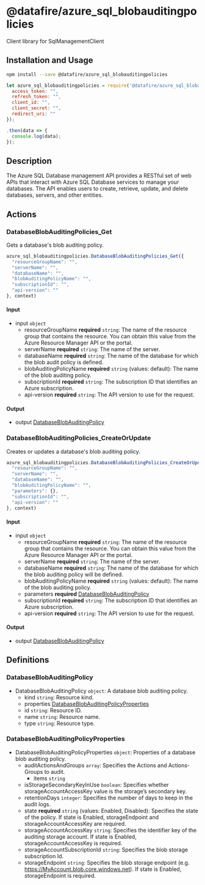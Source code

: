 # @datafire/azure_sql_blobauditingpolicies

Client library for SqlManagementClient

## Installation and Usage
```bash
npm install --save @datafire/azure_sql_blobauditingpolicies
```
```js
let azure_sql_blobauditingpolicies = require('@datafire/azure_sql_blobauditingpolicies').create({
  access_token: "",
  refresh_token: "",
  client_id: "",
  client_secret: "",
  redirect_uri: ""
});

.then(data => {
  console.log(data);
});
```

## Description

The Azure SQL Database management API provides a RESTful set of web APIs that interact with Azure SQL Database services to manage your databases. The API enables users to create, retrieve, update, and delete databases, servers, and other entities.

## Actions

### DatabaseBlobAuditingPolicies_Get
Gets a database's blob auditing policy.


```js
azure_sql_blobauditingpolicies.DatabaseBlobAuditingPolicies_Get({
  "resourceGroupName": "",
  "serverName": "",
  "databaseName": "",
  "blobAuditingPolicyName": "",
  "subscriptionId": "",
  "api-version": ""
}, context)
```

#### Input
* input `object`
  * resourceGroupName **required** `string`: The name of the resource group that contains the resource. You can obtain this value from the Azure Resource Manager API or the portal.
  * serverName **required** `string`: The name of the server.
  * databaseName **required** `string`: The name of the database for which the blob audit policy is defined.
  * blobAuditingPolicyName **required** `string` (values: default): The name of the blob auditing policy.
  * subscriptionId **required** `string`: The subscription ID that identifies an Azure subscription.
  * api-version **required** `string`: The API version to use for the request.

#### Output
* output [DatabaseBlobAuditingPolicy](#databaseblobauditingpolicy)

### DatabaseBlobAuditingPolicies_CreateOrUpdate
Creates or updates a database's blob auditing policy.


```js
azure_sql_blobauditingpolicies.DatabaseBlobAuditingPolicies_CreateOrUpdate({
  "resourceGroupName": "",
  "serverName": "",
  "databaseName": "",
  "blobAuditingPolicyName": "",
  "parameters": {},
  "subscriptionId": "",
  "api-version": ""
}, context)
```

#### Input
* input `object`
  * resourceGroupName **required** `string`: The name of the resource group that contains the resource. You can obtain this value from the Azure Resource Manager API or the portal.
  * serverName **required** `string`: The name of the server.
  * databaseName **required** `string`: The name of the database for which the blob auditing policy will be defined.
  * blobAuditingPolicyName **required** `string` (values: default): The name of the blob auditing policy.
  * parameters **required** [DatabaseBlobAuditingPolicy](#databaseblobauditingpolicy)
  * subscriptionId **required** `string`: The subscription ID that identifies an Azure subscription.
  * api-version **required** `string`: The API version to use for the request.

#### Output
* output [DatabaseBlobAuditingPolicy](#databaseblobauditingpolicy)



## Definitions

### DatabaseBlobAuditingPolicy
* DatabaseBlobAuditingPolicy `object`: A database blob auditing policy.
  * kind `string`: Resource kind.
  * properties [DatabaseBlobAuditingPolicyProperties](#databaseblobauditingpolicyproperties)
  * id `string`: Resource ID.
  * name `string`: Resource name.
  * type `string`: Resource type.

### DatabaseBlobAuditingPolicyProperties
* DatabaseBlobAuditingPolicyProperties `object`: Properties of a database blob auditing policy.
  * auditActionsAndGroups `array`: Specifies the Actions and Actions-Groups to audit.
    * items `string`
  * isStorageSecondaryKeyInUse `boolean`: Specifies whether storageAccountAccessKey value is the storage’s secondary key.
  * retentionDays `integer`: Specifies the number of days to keep in the audit logs.
  * state **required** `string` (values: Enabled, Disabled): Specifies the state of the policy. If state is Enabled, storageEndpoint and storageAccountAccessKey are required.
  * storageAccountAccessKey `string`: Specifies the identifier key of the auditing storage account. If state is Enabled, storageAccountAccessKey is required.
  * storageAccountSubscriptionId `string`: Specifies the blob storage subscription Id.
  * storageEndpoint `string`: Specifies the blob storage endpoint (e.g. https://MyAccount.blob.core.windows.net). If state is Enabled, storageEndpoint is required.


